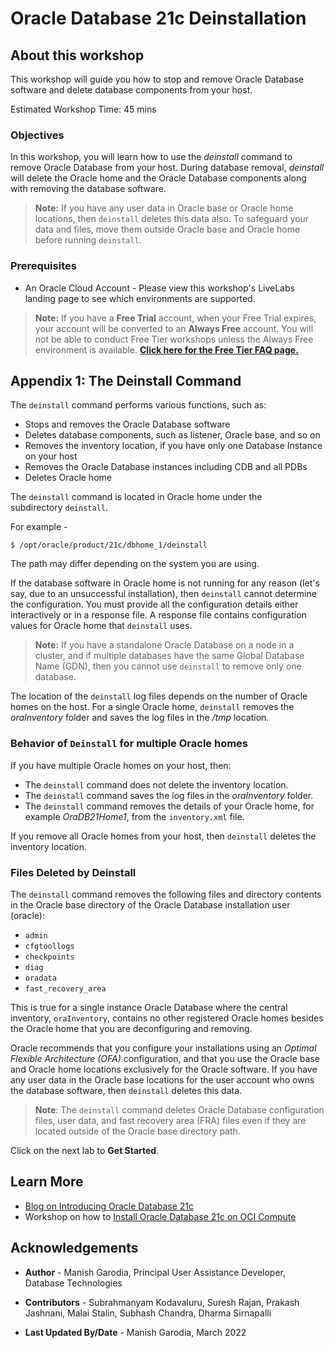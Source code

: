 # Oracle Database 21c Deinstallation

## About this workshop

This workshop will guide you how to stop and remove Oracle Database software and delete database components from your host.

Estimated Workshop Time: 45 mins

### Objectives

In this workshop, you will learn how to use the *deinstall* command to remove Oracle Database from your host. During database removal, *deinstall* will delete the Oracle home and the Oracle Database components along with removing the database software.

> **Note:** If you have any user data in Oracle base or Oracle home locations, then `deinstall` deletes this data also. To safeguard your data and files, move them outside Oracle base and Oracle home before running `deinstall`. 

### Prerequisites

- An Oracle Cloud Account - Please view this workshop's LiveLabs landing page to see which environments are supported.

> **Note:** If you have a **Free Trial** account, when your Free Trial expires, your account will be converted to an **Always Free** account. You will not be able to conduct Free Tier workshops unless the Always Free environment is available. 
**[Click here for the Free Tier FAQ page.](https://www.oracle.com/cloud/free/faq.html)**

## Appendix 1: The Deinstall Command

The `deinstall` command performs various functions, such as:

 - Stops and removes the Oracle Database software
 - Deletes database components, such as listener, Oracle base, and so on
 - Removes the inventory location, if you have only one Database Instance on your host
 - Removes the Oracle Database instances including CDB and all PDBs
 - Deletes Oracle home

The `deinstall` command is located in Oracle home under the subdirectory `deinstall`. 

For example -

```
$ /opt/oracle/product/21c/dbhome_1/deinstall
```

The path may differ depending on the system you are using.

If the database software in Oracle home is not running for any reason (let's say, due to an unsuccessful installation), then `deinstall` cannot determine the configuration. You must provide all the configuration details either interactively or in a response file. A response file contains configuration values for Oracle home that `deinstall` uses.

> **Note:** If you have a standalone Oracle Database on a node in a cluster, and if multiple databases have the same Global Database Name (GDN), then you cannot use `deinstall` to remove only one database.

The location of the `deinstall` log files depends on the number of Oracle homes on the host. For a single Oracle home, `deinstall` removes the *oraInventory* folder and saves the log files in the */tmp* location.

### Behavior of `Deinstall` for multiple Oracle homes

If you have multiple Oracle homes on your host, then:

-   The `deinstall` command does not delete the inventory location.
-   The `deinstall` command saves the log files in the *oraInventory* folder.
-   The `deinstall` command removes the details of your Oracle home, for example *OraDB21Home1*, from the `inventory.xml` file.

If you remove all Oracle homes from your host, then `deinstall` deletes the inventory location.   

### Files Deleted by Deinstall

The `deinstall` command removes the following files and directory contents in the Oracle base directory of the Oracle Database installation user (oracle):

-   `admin`
-   `cfgtoollogs`
-   `checkpoints`
-   `diag`
-   `oradata`
-   `fast_recovery_area`

This is true for a single instance Oracle Database where the central inventory, `oraInventory`, contains no other registered Oracle homes besides the Oracle home that you are deconfiguring and removing.

Oracle recommends that you configure your installations using an *Optimal Flexible Architecture (OFA)* configuration, and that you use the Oracle base and Oracle home locations exclusively for the Oracle software. If you have any user data in the Oracle base locations for the user account who owns the database software, then `deinstall` deletes this data.

> **Note**: The `deinstall` command deletes Oracle Database configuration files, user data, and fast recovery area (FRA) files even if they are located outside of the Oracle base directory path. 

Click on the next lab to **Get Started**.

## Learn More

- [Blog on Introducing Oracle Database 21c](https://blogs.oracle.com/database/introducing-oracle-database-21c)
- Workshop on how to [Install Oracle Database 21c on OCI Compute](https://apexapps.oracle.com/pls/apex/dbpm/r/livelabs/view-workshop?wid=871)

## Acknowledgements

-   **Author** - Manish Garodia, Principal User Assistance Developer, Database Technologies

-   **Contributors** - Subrahmanyam Kodavaluru, Suresh Rajan, Prakash Jashnani, Malai Stalin, Subhash Chandra, Dharma Sirnapalli

-   **Last Updated By/Date** - Manish Garodia, March 2022
